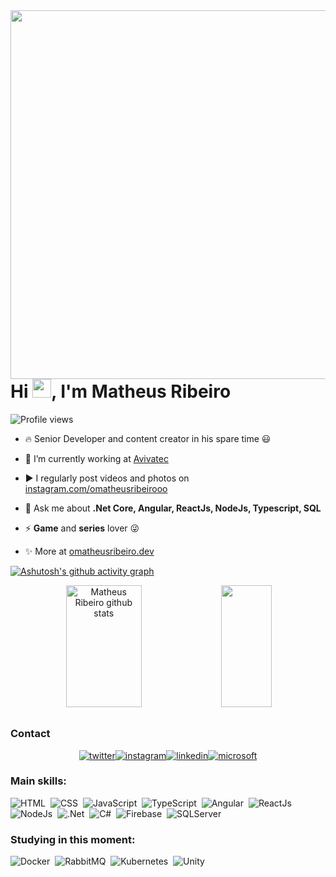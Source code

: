 
<img align="right" height="590em" src="https://raw.githubusercontent.com/gist/omatheusribeiro/a8d83e85ff48103b8d37e1619252de4d/raw/a2eb2e13647bf97cec66c0a7faed0fc622ca7f36/card.svg"/>
<h1 align="left">Hi <img src="https://raw.githubusercontent.com/kaueMarques/kaueMarques/master/hi.gif" height="30px">, I'm Matheus Ribeiro</h1>
<p align="left"> <img src="https://komarev.com/ghpvc/?username=omatheusribeiro&color=orange" alt="Profile views" /> </p>

- 🔥 Senior Developer and content creator in his spare time 😃

 - 🔭 I’m currently working at [Avivatec](https://www.avivatec.com.br) 

 - ▶️ I regularly post videos and photos on [instagram.com/omatheusribeirooo](https://instagram.com/omatheusribeirooo) 

- 💬 Ask me about **.Net Core, Angular, ReactJs, NodeJs, Typescript, SQL**

- ⚡ **Game** and **series** lover 😜

- ✨ More at [omatheusribeiro.dev](https://omatheusribeiro.dev)

[![Ashutosh's github activity graph](https://github-readme-activity-graph.cyclic.app/graph?username=omatheusribeiro&theme=xcode)](https://github.com/ashutosh00710/github-readme-activity-graph)

<div align="center">  
  <img width="49%" height="195px" src="https://github-readme-stats.vercel.app/api?username=omatheusribeiro&show_icons=true&count_private=true&theme=codeSTACKr" alt="Matheus Ribeiro github stats" /> 
  <img width="40%" height="195px" src="https://github-readme-stats.vercel.app/api/top-langs/?username=omatheusribeiro&layout=compact&theme=codeSTACKr" />
</div>

##

### Contact

<p align="left" style="background:yellow">
<div style="display: flex; justify-content: center;">
  <a href="https://twitter.com/oribeiromatheus" target="_blank">
    <img align="center" src="https://img.shields.io/badge/-oribeiromatheus-05122A?style=flat&logo=twitter" alt="twitter"/>  
  </a>
  <a href="https://instagram.com/oribeiromatheuss" target="_blank">
   <img align="center" src="https://img.shields.io/badge/-oribeiromatheuss-05122A?style=flat&logo=instagram" alt="instagram"/>
  </a>
  <a href="https://linkedin.com/in/omatheusribeiro" target="_blank">
    <img align="center" src="https://img.shields.io/badge/-omatheusribeiro-05122A?style=flat&logo=linkedin" alt="linkedin"/>
  </a>
  <a href="mailto:omatheusribeiro@outlook.com" target="_blank">
   <img align="center" src="https://img.shields.io/badge/-omatheusribeiro-05122A?style=flat&logo=microsoft" alt="microsoft"/>
  </a>
</div>
</p>
  
   ### Main skills:
![HTML](https://img.shields.io/badge/-HTML-05122A?style=flat&logo=HTML5)&nbsp;
![CSS](https://img.shields.io/badge/-CSS-05122A?style=flat&logo=CSS3&logoColor=1572B6)&nbsp;
![JavaScript](https://img.shields.io/badge/-JavaScript-05122A?style=flat&logo=javascript)&nbsp;
![TypeScript](https://img.shields.io/badge/-TypeScript-05122A?style=flat&logo=typescript)&nbsp;
![Angular](https://img.shields.io/badge/-Angular-05122A?style=flat&logo=angular&logoColor=red)&nbsp;
![ReactJs](https://img.shields.io/badge/-ReactJs-05122A?style=flat&logo=React)&nbsp;
![NodeJs](https://img.shields.io/badge/-NodeJs-05122A?style=flat&logo=Node.Js)&nbsp;
![.Net](https://img.shields.io/badge/-.Net-05122A?style=flat&logo=.net)&nbsp;
![C#](https://img.shields.io/badge/-csharp-05122A?style=flat&logo=csharp)&nbsp;
![Firebase](https://img.shields.io/badge/-Firebase-05122A?style=flat&logo=firebase)&nbsp;
![SQLServer](https://img.shields.io/badge/-SQLServer-05122A?style=flat&logo=microsoft-sql-server)&nbsp;
  
### Studying in this moment:
![Docker](https://img.shields.io/badge/-Docker-05122A?style=flat&logo=docker)&nbsp;
![RabbitMQ](https://img.shields.io/badge/-RabbitMQ-05122A?style=flat&logo=rabbitmq)&nbsp;
![Kubernetes](https://img.shields.io/badge/-Kubernetes-05122A?style=flat&logo=kubernetes)&nbsp;
![Unity](https://img.shields.io/badge/-Unity-05122A?style=flat&logo=unity)&nbsp;
